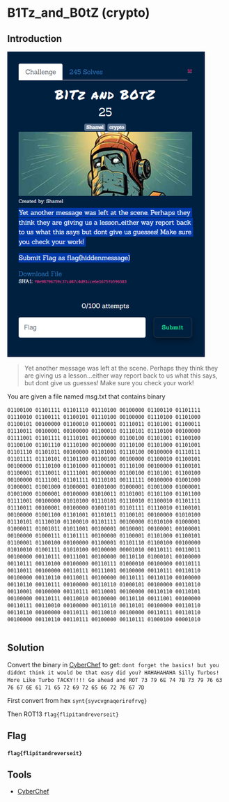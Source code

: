 # B1Tz_and_B0tZ (crypto)

## Introduction

<p align="left">
  <img height=700 img src=./readme_assets/bitz-challenge.PNG/>
</p>

> Yet another message was left at the scene. Perhaps they think they are giving us a lesson…either way report back to us what this says, but dont give us guesses! Make sure you check your work!

You are given a file named msg.txt that contains binary
```
01100100 01101111 01101110 01110100 00100000 01100110 01101111 01110010 01100111 01100101 01110100 00100000 01110100 01101000 01100101 00100000 01100010 01100001 01110011 01101001 01100011 01110011 00100001 00100000 01100010 01110101 01110100 00100000 01111001 01101111 01110101 00100000 01100100 01101001 01100100 01100100 01101110 01110100 00100000 01110100 01101000 01101001 01101110 01101011 00100000 01101001 01110100 00100000 01110111 01101111 01110101 01101100 01100100 00100000 01100010 01100101 00100000 01110100 01101000 01100001 01110100 00100000 01100101 01100001 01110011 01111001 00100000 01100100 01101001 01100100 00100000 01111001 01101111 01110101 00111111 00100000 01001000 01000001 01001000 01000001 01001000 01000001 01001000 01000001 01001000 01000001 00100000 01010011 01101001 01101100 01101100 01111001 00100000 01010100 01110101 01110010 01100010 01101111 01110011 00100001 00100000 01001101 01101111 01110010 01100101 00100000 01001100 01101001 01101011 01100101 00100000 01010100 01110101 01110010 01100010 01101111 00100000 01010100 01000001 01000011 01001011 01011001 00100001 00100001 00100001 00100001 00100000 01000111 01101111 00100000 01100001 01101000 01100101 01100001 01100100 00100000 01100001 01101110 01100100 00100000 01010010 01001111 01010100 00100000 00001010 00110111 00110011 00100000 00110111 00111001 00100000 00110110 01000101 00100000 00110111 00110100 00100000 00110111 01000010 00100000 00110111 00110011 00100000 00110111 00111001 00100000 00110111 00110110 00100000 00110110 00110011 00100000 00110111 00110110 00100000 00110110 00110111 00100000 00110110 01000101 00100000 00110110 00110001 00100000 00110111 00110001 00100000 00110110 00110101 00100000 00110111 00110010 00100000 00110110 00111001 00100000 00110111 00110010 00100000 00110110 00110101 00100000 00110110 00110110 00100000 00110111 00110010 00100000 00110111 00110110 00100000 00110110 00110111 00100000 00110111 01000100 00001010


```

## Solution

Convert the binary in [CyberChef](https://gchq.github.io/CyberChef/) to get:
`dont forget the basics! but you diddnt think it would be that easy did you? HAHAHAHAHA Silly Turbos! More Like Turbo TACKY!!!! Go ahead and ROT 73 79 6E 74 7B 73 79 76 63 76 67 6E 61 71 65 72 69 72 65 66 72 76 67 7D`

First convert from hex
`synt{syvcvgnaqerirefrvg}`

Then ROT13
`flag{flipitandreverseit}`

## Flag

**`flag{flipitandreverseit}`**

## Tools

- [CyberChef](https://gchq.github.io/CyberChef/)





